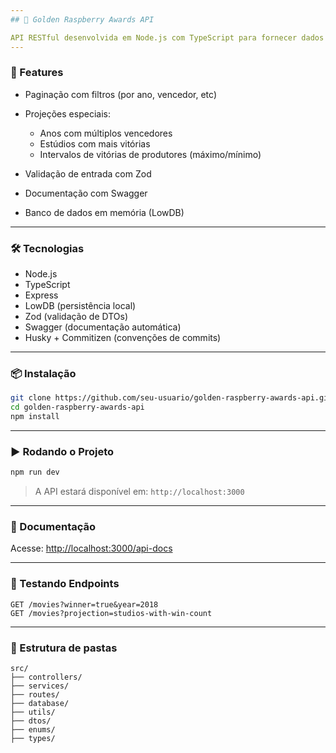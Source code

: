 ```yaml
---
## 📘 Golden Raspberry Awards API

API RESTful desenvolvida em Node.js com TypeScript para fornecer dados sobre os vencedores do Golden Raspberry Awards. O projeto suporta filtros, paginação, projeções personalizadas e segue boas práticas de arquitetura.
---
```


### 🚀 Features

- Paginação com filtros (por ano, vencedor, etc)
- Projeções especiais:
  - Anos com múltiplos vencedores
  - Estúdios com mais vitórias
  - Intervalos de vitórias de produtores (máximo/mínimo)

- Validação de entrada com Zod
- Documentação com Swagger
- Banco de dados em memória (LowDB)

---

### 🛠️ Tecnologias

- Node.js
- TypeScript
- Express
- LowDB (persistência local)
- Zod (validação de DTOs)
- Swagger (documentação automática)
- Husky + Commitizen (convenções de commits)

---

### 📦 Instalação

```bash
git clone https://github.com/seu-usuario/golden-raspberry-awards-api.git
cd golden-raspberry-awards-api
npm install
```

---

### ▶️ Rodando o Projeto

```bash
npm run dev
```

> A API estará disponível em: `http://localhost:3000`

---

### 📄 Documentação

Acesse: [http://localhost:3000/api-docs](http://localhost:3000/api-docs)

---

### 🧪 Testando Endpoints

```http
GET /movies?winner=true&year=2018
GET /movies?projection=studios-with-win-count
```

---

### 📁 Estrutura de pastas

```
src/
├── controllers/
├── services/
├── routes/
├── database/
├── utils/
├── dtos/
├── enums/
├── types/
```

